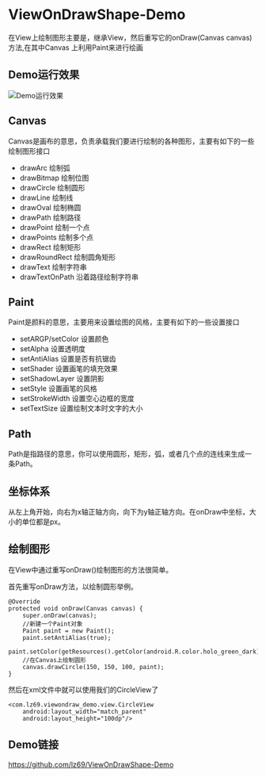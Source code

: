 # ViewOnDrawShape-Demo

在View上绘制图形主要是，继承View，然后重写它的onDraw(Canvas canvas)方法,在其中Canvas
上利用Paint来进行绘画

## Demo运行效果

![Demo运行效果](http://7xrnow.com1.z0.glb.clouddn.com/blog_view_ondraw.gif)

## Canvas

Canvas是画布的意思，负责承载我们要进行绘制的各种图形，主要有如下的一些绘制图形接口

* drawArc 绘制弧
* drawBitmap 绘制位图
* drawCircle 绘制圆形
* drawLine 绘制线
* drawOval 绘制椭圆
* drawPath 绘制路径
* drawPoint 绘制一个点
* drawPoints 绘制多个点
* drawRect 绘制矩形
* drawRoundRect 绘制圆角矩形
* drawText 绘制字符串
* drawTextOnPath 沿着路径绘制字符串


## Paint

Paint是颜料的意思，主要用来设置绘图的风格，主要有如下的一些设置接口

* setARGP/setColor 设置颜色
* setAlpha 设置透明度
* setAntiAlias 设置是否有抗锯齿
* setShader 设置画笔的填充效果
* setShadowLayer 设置阴影
* setStyle 设置画笔的风格
* setStrokeWidth 设置空心边框的宽度
* setTextSize 设置绘制文本时文字的大小

## Path
Path是指路径的意思，你可以使用圆形，矩形，弧，或者几个点的连线来生成一条Path。

## 坐标体系

从左上角开始，向右为x轴正轴方向，向下为y轴正轴方向。在onDraw中坐标，大小的单位都是px。

## 绘制图形
在View中通过重写onDraw()绘制图形的方法很简单。

首先重写onDraw方法，以绘制圆形举例。

    @Override
    protected void onDraw(Canvas canvas) {
        super.onDraw(canvas);
        //新建一个Paint对象
        Paint paint = new Paint();
        paint.setAntiAlias(true);
        paint.setColor(getResources().getColor(android.R.color.holo_green_dark));
        //在Canvas上绘制圆形
        canvas.drawCircle(150, 150, 100, paint);
    }

然后在xml文件中就可以使用我们的CircleView了

    <com.lz69.viewondraw_demo.view.CircleView
        android:layout_width="match_parent"
        android:layout_height="100dp"/>

## Demo链接
https://github.com/lz69/ViewOnDrawShape-Demo

